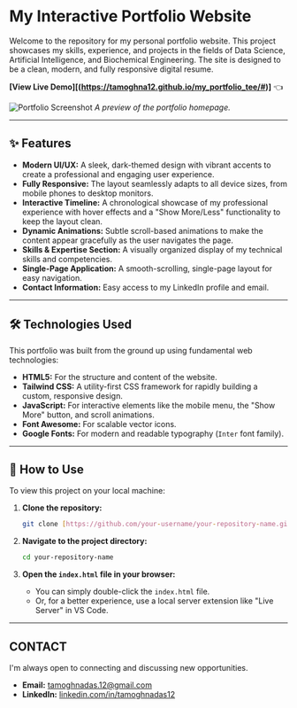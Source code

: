 # My Interactive Portfolio Website

Welcome to the repository for my personal portfolio website. This project showcases my skills, experience, and projects in the fields of Data Science, Artificial Intelligence, and Biochemical Engineering. The site is designed to be a clean, modern, and fully responsive digital resume.

**[View Live Demo][(https://tamoghna12.github.io/my_portfolio_tee/#)]** 👈

![Portfolio Screenshot](https://placehold.co/800x450/0a192f/64ffda?text=Tamoghna+Das+Portfolio)
*A preview of the portfolio homepage.*

---

## ✨ Features

-   **Modern UI/UX:** A sleek, dark-themed design with vibrant accents to create a professional and engaging user experience.
-   **Fully Responsive:** The layout seamlessly adapts to all device sizes, from mobile phones to desktop monitors.
-   **Interactive Timeline:** A chronological showcase of my professional experience with hover effects and a "Show More/Less" functionality to keep the layout clean.
-   **Dynamic Animations:** Subtle scroll-based animations to make the content appear gracefully as the user navigates the page.
-   **Skills & Expertise Section:** A visually organized display of my technical skills and competencies.
-   **Single-Page Application:** A smooth-scrolling, single-page layout for easy navigation.
-   **Contact Information:** Easy access to my LinkedIn profile and email.

---

## 🛠️ Technologies Used

This portfolio was built from the ground up using fundamental web technologies:

-   **HTML5:** For the structure and content of the website.
-   **Tailwind CSS:** A utility-first CSS framework for rapidly building a custom, responsive design.
-   **JavaScript:** For interactive elements like the mobile menu, the "Show More" button, and scroll animations.
-   **Font Awesome:** For scalable vector icons.
-   **Google Fonts:** For modern and readable typography (`Inter` font family).

---

## 🚀 How to Use

To view this project on your local machine:

1.  **Clone the repository:**
    ```bash
    git clone [https://github.com/your-username/your-repository-name.git](https://github.com/your-username/your-repository-name.git)
    ```

2.  **Navigate to the project directory:**
    ```bash
    cd your-repository-name
    ```

3.  **Open the `index.html` file in your browser:**
    -   You can simply double-click the `index.html` file.
    -   Or, for a better experience, use a local server extension like "Live Server" in VS Code.

---

##  CONTACT

I'm always open to connecting and discussing new opportunities.

-   **Email:** [tamoghnadas.12@gmail.com](mailto:tamoghnadas.12@gmail.com)
-   **LinkedIn:** [linkedin.com/in/tamoghnadas12](https://www.linkedin.com/in/tamoghnadas12)
